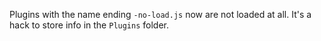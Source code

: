 Plugins with the name ending `-no-load.js` now are not loaded at all. It's a hack to store info in the `Plugins` folder.
